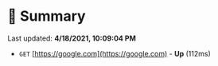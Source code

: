 # 📖 Summary
Last updated: **4/18/2021, 10:09:04 PM**

- `GET` [https://google.com](https://google.com) - **Up** (112ms)

